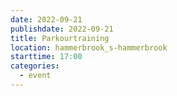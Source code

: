 ```yaml
---
date: 2022-09-21
publishdate: 2022-09-21
title: Parkourtraining
location: hammerbrook_s-hammerbrook
starttime: 17:00
categories:
  - event
---
```

